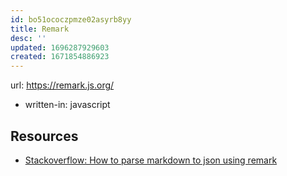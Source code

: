 ```yaml
---
id: bo51ococzpmze02asyrb8yy
title: Remark
desc: ''
updated: 1696287929603
created: 1671854886923
---
```


url: https://remark.js.org/

- written-in: javascript

## Resources

- [Stackoverflow: How to parse markdown to json using remark](https://stackoverflow.com/questions/68647885/how-to-parse-markdown-to-json-using-remark)